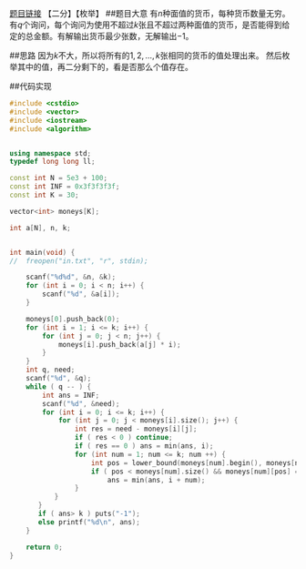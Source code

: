 [题目链接](http://codeforces.com/problemset/problem/524/C)
【二分】【枚举】
##题目大意
有$n$种面值的货币，每种货币数量无穷。有$q$个询问，每个询问为使用不超过$k$张且不超过两种面值的货币，是否能得到给定的总金额。有解输出货币最少张数，无解输出$-1$。

##思路
因为$k$不大，所以将所有的$1, 2, \dots,  k$张相同的货币的值处理出来。
然后枚举其中的值，再二分剩下的，看是否那么个值存在。

##代码实现
```cpp
#include <cstdio>
#include <vector>
#include <iostream>
#include <algorithm>


using namespace std;
typedef long long ll;

const int N = 5e3 + 100;
const int INF = 0x3f3f3f3f;
const int K = 30;

vector<int> moneys[K];

int a[N], n, k;


int main(void) {
//	freopen("in.txt", "r", stdin);

	scanf("%d%d", &n, &k);
	for (int i = 0; i < n; i++) {
		scanf("%d", &a[i]);
	}

	moneys[0].push_back(0);
	for (int i = 1; i <= k; i++) {
	    for (int j = 0; j < n; j++) {
	        moneys[i].push_back(a[j] * i);
	    }
	}
	int q, need;
	scanf("%d", &q);
	while ( q -- ) {
	    int ans = INF;
	    scanf("%d", &need);
	    for (int i = 0; i <= k; i++) {
	        for (int j = 0; j < moneys[i].size(); j++) {
	            int res = need - moneys[i][j];
	            if ( res < 0 ) continue;
	            if ( res == 0 ) ans = min(ans, i);
	            for (int num = 1; num <= k; num ++) {
	                int pos = lower_bound(moneys[num].begin(), moneys[num].end(), res) - moneys[num].begin();
	                if ( pos < moneys[num].size() && moneys[num][pos] == res)
	                    ans = min(ans, i + num);
	            }
	       }
	   }
	   if ( ans> k ) puts("-1");
	   else printf("%d\n", ans);
    }

	return 0;
}
```
